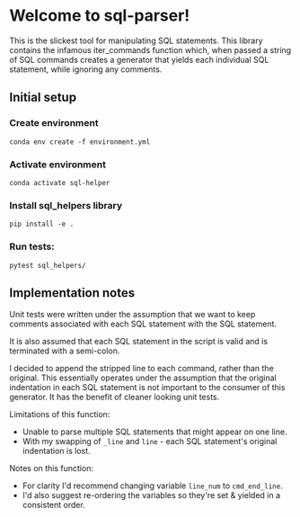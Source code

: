 # Welcome to sql-parser!
This is the slickest tool for manipulating SQL statements. This library
contains the infamous iter_commands function which, when passed a string of
SQL commands creates a generator that yields each individual SQL statement,
while ignoring any comments.


## Initial setup

### Create environment
`conda env create -f environment.yml`

### Activate environment
`conda activate sql-helper`

### Install sql_helpers library
`pip install -e .`

### Run tests:
`pytest sql_helpers/`


## Implementation notes
Unit tests were written under the assumption that we want to keep comments
associated with each SQL statement with the SQL statement.

It is also assumed that each SQL statement in the script is valid and
is terminated with a semi-colon.

I decided to append the stripped line to each command, rather than the
original. This essentially operates under the assumption that the original
indentation in each SQL statement is not important to the consumer of this
generator. It has the benefit of cleaner looking unit tests.

Limitations of this function:
- Unable to parse multiple SQL statements that might appear on one
line.
- With my swapping of `_line` and `line` - each SQL statement's original indentation
is lost.

Notes on this function:
- For clarity I'd recommend changing variable `line_num` to `cmd_end_line`.
- I'd also suggest re-ordering the variables so they're set & yielded in a consistent
order.